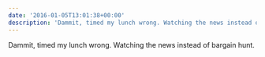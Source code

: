```yaml
---
date: '2016-01-05T13:01:38+00:00'
description: 'Dammit, timed my lunch wrong. Watching the news instead of bargain hunt.'
---
```

Dammit, timed my lunch wrong. Watching the news instead of bargain hunt.
